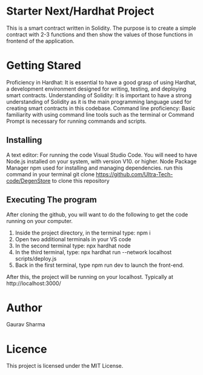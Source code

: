 # Starter Next/Hardhat Project
This is a smart contract written in Solidity. The purpose is to create a simple contract with 2-3 functions and then show the values of those functions in frontend of the application. 

# Getting Stared
Proficiency in Hardhat: It is essential to have a good grasp of using Hardhat, a development environment designed for writing, testing, and deploying smart contracts.
Understanding of Solidity: It is important to have a strong understanding of Solidity as it is the main programming language used for creating smart contracts in this codebase.
Command line proficiency: Basic familiarity with using command line tools such as the terminal or Command Prompt is necessary for running commands and scripts.

## Installing
A text editor: For running the code Visual Studio Code.
You will need to have Node.js installed on your system, with version V10. or higher.
Node Package Manager npm used for installing and managing dependencies.
run this command in your terminal git clone https://github.com/Ultra-Tech-code/DegenStore to clone this repository

## Executing The program
After cloning the github, you will want to do the following to get the code running on your computer.

1. Inside the project directory, in the terminal type: npm i
2. Open two additional terminals in your VS code
3. In the second terminal type: npx hardhat node
4. In the third terminal, type: npx hardhat run --network localhost scripts/deploy.js
5. Back in the first terminal, type npm run dev to launch the front-end.

After this, the project will be running on your localhost. 
Typically at http://localhost:3000/

# Author
Gaurav Sharma

# Licence
This project is licensed under the MIT License.
